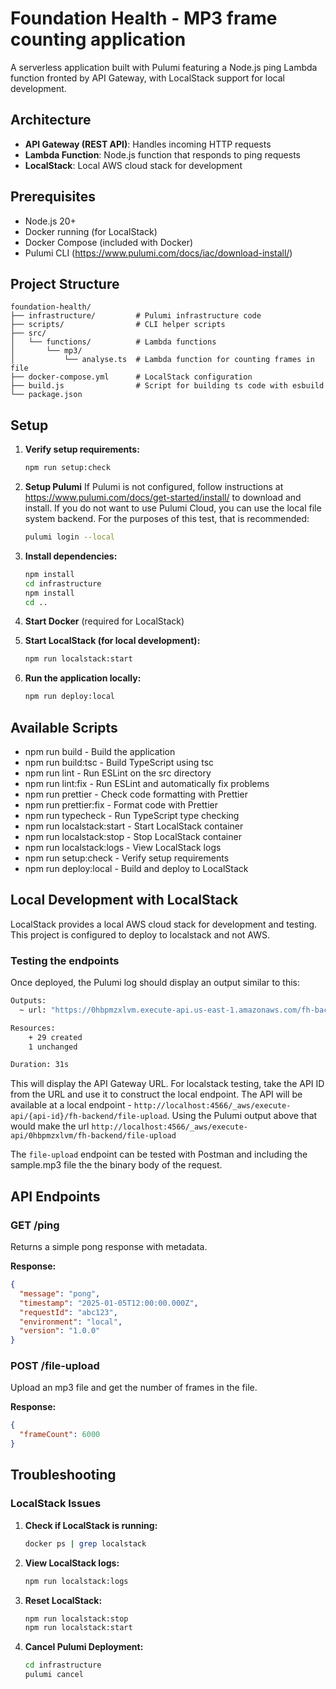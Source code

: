 # Foundation Health - MP3 frame counting application

A serverless application built with Pulumi featuring a Node.js ping Lambda function fronted by API Gateway, with LocalStack support for local development.

## Architecture

- **API Gateway (REST API)**: Handles incoming HTTP requests
- **Lambda Function**: Node.js function that responds to ping requests
- **LocalStack**: Local AWS cloud stack for development

## Prerequisites

- Node.js 20+
- Docker running (for LocalStack)
- Docker Compose (included with Docker)
- Pulumi CLI (https://www.pulumi.com/docs/iac/download-install/)

## Project Structure

```
foundation-health/
├── infrastructure/         # Pulumi infrastructure code
├── scripts/                # CLI helper scripts
├── src/
│   └── functions/          # Lambda functions
│       └── mp3/
│           └── analyse.ts  # Lambda function for counting frames in file
├── docker-compose.yml      # LocalStack configuration
├── build.js                # Script for building ts code with esbuild
└── package.json
```

## Setup

1. **Verify setup requirements:**
   ```bash
   npm run setup:check
   ```
2. **Setup Pulumi**
If Pulumi is not configured, follow instructions at https://www.pulumi.com/docs/get-started/install/ to download and install.
If you do not want to use Pulumi Cloud, you can use the local file system backend. For the purposes of this test, that is recommended:
   ```bash
   pulumi login --local
   ```

3. **Install dependencies:**
   ```bash
   npm install
   cd infrastructure
   npm install
   cd ..
   ```

4. **Start Docker** (required for LocalStack)

5. **Start LocalStack (for local development):**
   ```bash
   npm run localstack:start
   ```

6. **Run the application locally:**
   ```bash
   npm run deploy:local
   ```

## Available Scripts

* npm run build - Build the application
* npm run build:tsc - Build TypeScript using tsc
* npm run lint - Run ESLint on the src directory
* npm run lint:fix - Run ESLint and automatically fix problems
* npm run prettier - Check code formatting with Prettier
* npm run prettier:fix - Format code with Prettier
* npm run typecheck - Run TypeScript type checking
* npm run localstack:start - Start LocalStack container
* npm run localstack:stop - Stop LocalStack container
* npm run localstack:logs - View LocalStack logs
* npm run setup:check - Verify setup requirements
* npm run deploy:local - Build and deploy to LocalStack

## Local Development with LocalStack

LocalStack provides a local AWS cloud stack for development and testing. This project is configured to deploy to localstack and not AWS.

### Testing the endpoints

Once deployed, the Pulumi log should display an output similar to this:

```bash
Outputs:
  ~ url: "https://0hbpmzxlvm.execute-api.us-east-1.amazonaws.com/fh-backend"

Resources:
    + 29 created
    1 unchanged

Duration: 31s
```
This will display the API Gateway URL. For localstack testing, take the API ID from the URL and use it to construct the local endpoint. The API will be available at a local endpoint - `http://localhost:4566/_aws/execute-api/{api-id}/fh-backend/file-upload`. Using the Pulumi output above that would make the url `http://localhost:4566/_aws/execute-api/0hbpmzxlvm/fh-backend/file-upload`

The `file-upload` endpoint can be tested with Postman and including the sample.mp3 file the the binary body of the request.

## API Endpoints

### GET /ping

Returns a simple pong response with metadata.

**Response:**
```json
{
  "message": "pong",
  "timestamp": "2025-01-05T12:00:00.000Z",
  "requestId": "abc123",
  "environment": "local",
  "version": "1.0.0"
}
```

### POST /file-upload

Upload an mp3 file and get the number of frames in the file.

**Response:**
```json
{
  "frameCount": 6000
}
```

## Troubleshooting

### LocalStack Issues

1. **Check if LocalStack is running:**
   ```bash
   docker ps | grep localstack
   ```

2. **View LocalStack logs:**
   ```bash
   npm run localstack:logs
   ```

3. **Reset LocalStack:**
   ```bash
   npm run localstack:stop
   npm run localstack:start
   ```

4. **Cancel Pulumi Deployment:**
   ```bash
   cd infrastructure
   pulumi cancel
   ```
